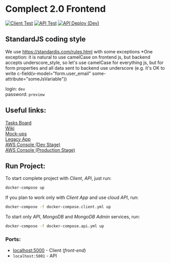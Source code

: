 # Complect 2.0 Frontend
[![Client Test](https://github.com/complectco/complect-2.0/actions/workflows/client-test.yml/badge.svg)](https://github.com/complectco/complect-2.0/actions/workflows/client-test.yml) 
[![API Test](https://github.com/complectco/complect-2.0/actions/workflows/api-test.yml/badge.svg)](https://github.com/complectco/complect-2.0/actions/workflows/api-test.yml) 
[![API Deploy (Dev)](https://github.com/complectco/complect-2.0/actions/workflows/api-dev-deploy.yml/badge.svg)](https://github.com/complectco/complect-2.0/actions/workflows/api-dev-deploy.yml)


## StandardJS coding style
We use https://standardjs.com/rules.html with some exceptions
*One exception: it is natural to use camelCase on frontend js, but backend accepts underscore_style, so let's use camelCase for everything js, but for form properties and all data sent to backend use underscore (e.g. it's OK to write c-field(v-model="form.user_email" some-attribute="someJsVariable"))

login: `dev`  
password: `preview`


## Useful links:
[Tasks Board](https://github.com/complectco/complect-2.0/projects/3)  
[Wiki](https://github.com/complectco/complect-2.0/wiki)  
[Mock-ups](https://www.figma.com/file/ZuxzZnGy8PR8bDR6dUts8u/Complect-Design-System?node-id=350%3A562)  
[Legacy App](https://demo.complect.com)  
[AWS Console (Dev Stage)](https://complect-dev.signin.aws.amazon.com/console)  
[AWS Console (Production Stage)](https://complect.signin.aws.amazon.com/console)


## Run Project:
To start complete project with *Client*, *API*, just run:
```sh
docker-compose up
```

If you plan to work only with *Client App* and use cloud *API*, run:
```sh
docker-compose -f docker-compose.client.yml up
```

To start only *API*, *MongoDB* and *MongoDB Admin* services, run:
```sh
docker-compose -f docker-compose.api.yml up
```

### Ports:
* [localhost:5000](http://localhost:5000/) - Client (*front-end*)
* `localhost:5001` - API
